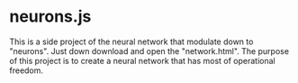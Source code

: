 # neurons.js
This is a side project of the neural network that modulate down to "neurons". Just down download and open the "network.html". 
The purpose of this project is to create a neural network that has most of operational freedom.
